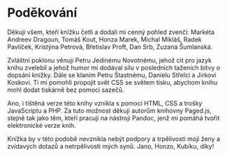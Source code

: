 # Poděkování

Děkuji všem, kteří knížku četli a dodali mi cenný pohled zvenčí: Markéta Andreev Dragoun, Tomáš Kout, Honza Marek, Michal Mikláš, Radek Pavlíček, Kristýna Petrová, Břetislav Proft, Dan Srb, Zuzana Šumlanská.

Zvláštní poklonu věnuji Petru Jedinému Novotnému, jehož cit pro jazyk knihu zvelebil a jehož humor mi dodával sílu v posledních taženích bitvy o dopsání knížky. Dále se klaním Petru Štastnému, Danielu Střelci a Jirkovi Koskovi. Ti mi pomohli propojit svět CSS se světem tisku, abychom knihu mohl dodat tiskárně bez pomoci sazečů.

Ano, i tištěná verze této knihy vznikla s pomocí HTML, CSS a trošky JavaScriptu a PHP. Za tuto možnost děkuji autorům knihovny Paged.js, stejně tak jako těm, kteří pracují na nástroji Pandoc, jenž mi pomáhá tvořit elektronické verze knih.

Knížka by v této podobě nevznikla nebýt podpory a trpělivosti mojí ženy a zvídavých dotazů a netrpělivosti mých synů. Jano, Honzo, Kubíku, díky!
